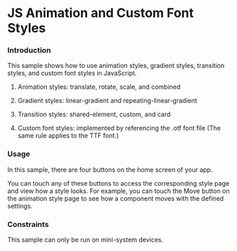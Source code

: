 # JS Animation and Custom Font Styles<a name="EN-US_TOPIC_0000001126346896"></a>

### Introduction<a name="section104mcpsimp"></a>

This sample shows how to use animation styles, gradient styles, transition styles, and custom font styles in JavaScript.

1. Animation styles: translate, rotate, scale, and combined

2. Gradient styles: linear-gradient and repeating-linear-gradient

3. Transition styles: shared-element, custom, and card

4. Custom font styles: implemented by referencing the .otf font file \(The same rule applies to the TTF font.\)

### Usage<a name="section111mcpsimp"></a>

In this sample, there are four buttons on the home screen of your app.

You can touch any of these buttons to access the corresponding style page and view how a style looks. For example, you can touch the Move button on the animation style page to see how a component moves with the defined settings.

### Constraints<a name="section115mcpsimp"></a>

This sample can only be run on mini-system devices.

